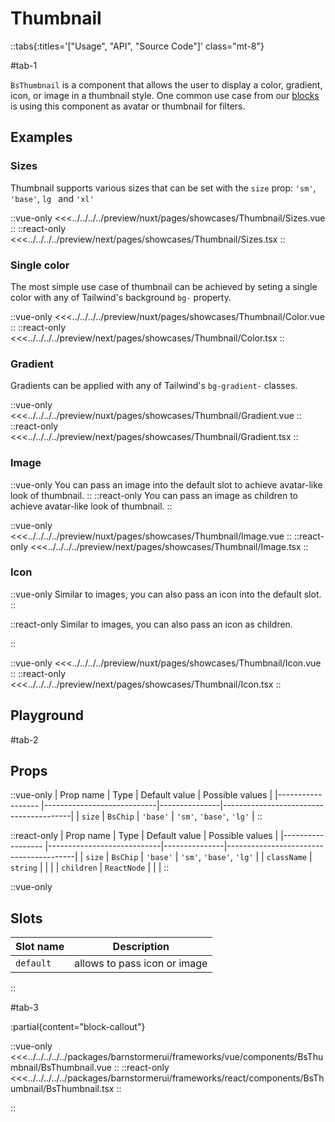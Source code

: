 # Thumbnail

::tabs{:titles='["Usage", "API", "Source Code"]' class="mt-8"}

#tab-1

`BsThumbnail` is a component that allows the user to display a color, gradient, icon, or image in a thumbnail style. One common use case from our [blocks](../blocks/Filters.html) is using this component as avatar or thumbnail for filters.

## Examples

### Sizes

Thumbnail supports various sizes that can be set with the `size` prop: `'sm'`, `'base'`, `lg ` and `'xl'`

<Showcase showcase-name="Thumbnail/Sizes">

::vue-only
<<<../../../../preview/nuxt/pages/showcases/Thumbnail/Sizes.vue
::
::react-only
<<<../../../../preview/next/pages/showcases/Thumbnail/Sizes.tsx
::

</Showcase>

### Single color

The most simple use case of thumbnail can be achieved by seting a single color with any of Tailwind's background `bg-` property.

<Showcase showcase-name="Thumbnail/Color">

::vue-only
<<<../../../../preview/nuxt/pages/showcases/Thumbnail/Color.vue
::
::react-only
<<<../../../../preview/next/pages/showcases/Thumbnail/Color.tsx
::

</Showcase>

### Gradient

Gradients can be applied with any of Tailwind's `bg-gradient-` classes.

<Showcase showcase-name="Thumbnail/Gradient">

::vue-only
<<<../../../../preview/nuxt/pages/showcases/Thumbnail/Gradient.vue
::
::react-only
<<<../../../../preview/next/pages/showcases/Thumbnail/Gradient.tsx
::

</Showcase>

### Image

::vue-only
You can pass an image into the default slot to achieve avatar-like look of thumbnail.
::
::react-only
You can pass an image as children to achieve avatar-like look of thumbnail.
::

<Showcase showcase-name="Thumbnail/Image">

::vue-only
<<<../../../../preview/nuxt/pages/showcases/Thumbnail/Image.vue
::
::react-only
<<<../../../../preview/next/pages/showcases/Thumbnail/Image.tsx
::

</Showcase>

### Icon

::vue-only
Similar to images, you can also pass an icon into the default slot.
::

::react-only
Similar to images, you can also pass an icon as children.

::
<Showcase showcase-name="Thumbnail/Icon">

::vue-only
<<<../../../../preview/nuxt/pages/showcases/Thumbnail/Icon.vue
::
::react-only
<<<../../../../preview/next/pages/showcases/Thumbnail/Icon.tsx
::

</Showcase>

## Playground 

<Generate style="height: 450px" />

#tab-2

## Props

::vue-only
| Prop name         | Type                       | Default value | Possible values                        |
|------------------ |----------------------------|---------------|----------------------------------------|
| `size`              | `BsChip`                    | `'base'`          | `'sm'`, `'base'`, `'lg'`                           |
::

::react-only
| Prop name         | Type                       | Default value | Possible values                        |
|------------------ |----------------------------|---------------|----------------------------------------|
| `size`              | `BsChip`                    | `'base'`          | `'sm'`, `'base'`, `'lg'`                           |
| `className`         | `string`                     |               |                                        |
| `children`          | `ReactNode`                  |               |            |
::

::vue-only
## Slots

| Slot name |            Description          |
| --------- | ------------------------------- |
| `default`   |  allows to pass icon or image   |
::

#tab-3

:partial{content="block-callout"}

::vue-only
<<<../../../../../packages/barnstormerui/frameworks/vue/components/BsThumbnail/BsThumbnail.vue
::
::react-only
<<<../../../../../packages/barnstormerui/frameworks/react/components/BsThumbnail/BsThumbnail.tsx
::

::